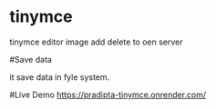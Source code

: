 # tinymce
tinymce editor image add delete to oen server

#Save data

it save data in fyle system.

#Live Demo
https://pradipta-tinymce.onrender.com/
